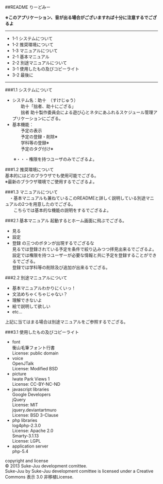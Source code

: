 ##README りーどみー

__※このアプリケーション、音が出る場合がございますれば十分に注意するでござるよ__  

******

- 1-1 システムについて  
- 1-2 推奨環境について  
- 1-3 マニュアルについて  
- 2-1 基本マニュアル  
- 2-2 別途マニュアルについて  
- 3-1 使用したもの及びコピーライト  
- 3-2 最後に  

******

###1.1 システムについて  
- システム名：助十　（すけじゅう）  
　　助十「拙者、助十にござる」  
　　拙者 助十製作委員会による遊び心とネタにあふれるスケジュール管理アプリケーションにござる。  
- 基本機能：  
　　予定の表示  
　　予定の登録・削除※  
　　学科等の登録※  
　　予定のタグ付け※

　　※・・・権限を持つユーザのみでござるよ。

###1.2 推奨環境について  
基本的にはどのブラウザでも使用可能でござる。  
※最新のブラウザ環境でご使用するでござるよ。

###1.3 マニュアルについて  
　・基本マニュアルも兼ねているこのREADMEと詳しく説明している別途マニュアルの2つを用意したのでござる。  
　　こちらでは基本的な機能の説明をするでござるよ。  

###2.1 基本マニュアル
起動するとホーム画面に飛ぶでござる。  
- 見る
- 設定
- 登録
の三つのボタンが出現するでござるな  
見るでは登録されている予定を条件で絞り込みつつ拝見出来るでござるよ。  
設定では権限を持つユーザーが必要な情報と共に予定を登録することができるでござる。  
登録では学科等の削除及び追加が出来るでござる。  

###2.2 別途マニュアルについて  
- 基本マニュアルわかりにくいっ！  
- 文法めちゃくちゃじゃない？  
- 理解できないよ  
- 絵で説明して欲しい　
- etc...

上記に当てはまる場合は別途マニュアルをご参照するでござる。

###3.1 使用したもの及びコピーライト  
- font  
        衡山毛筆フォント行書  
        License: public domain    
- voice  
        OpenJTalk  
        License: Modified BSD    
- picture  
        Iwate Park Views 1  
        License: CC-BY-NC-ND    
- javascript libraries  
        Google Developers  
        jQuery  
        License: MIT    
        jquery.deviantartmuro  
        License: BSD 3-Clause    
- php libraries  
        log4php-2.3.0  
        License: Apache 2.0    
        Smarty-3.1.13  
        License: LGPL    
- application server  
        php-5.4

copyright and license  
© 2013 Suke-Juu development comittee.  
Suke-Juu by Suke-Juu development comittee is licensed under a Creative Commons 表示 3.0 非移植License.


